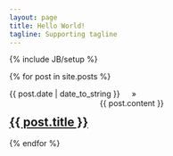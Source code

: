 ```yaml
---
layout: page
title: Hello World!
tagline: Supporting tagline
---
```

{% include JB/setup %}


{% for post in site.posts %}
<div class="posts row">
    <div class="two columns">
      <span>{{ post.date | date_to_string }}</span> &raquo; 
    </div>
    <div class="ten columns">
      <h2><a href="{{ BASE_PATH }}{{ post.url }}">{{ post.title }}</a></h2>
      <div class="twelve.columns">
        {{ post.content }}
      </div>
    </div>
</div>
{% endfor %}  